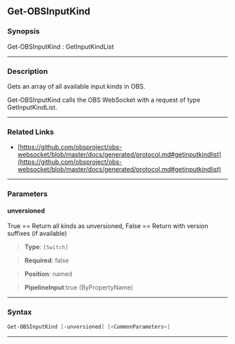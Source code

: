 Get-OBSInputKind
----------------
### Synopsis
Get-OBSInputKind : GetInputKindList

---
### Description

Gets an array of all available input kinds in OBS.


Get-OBSInputKind calls the OBS WebSocket with a request of type GetInputKindList.

---
### Related Links
* [https://github.com/obsproject/obs-websocket/blob/master/docs/generated/protocol.md#getinputkindlist](https://github.com/obsproject/obs-websocket/blob/master/docs/generated/protocol.md#getinputkindlist)



---
### Parameters
#### **unversioned**

True == Return all kinds as unversioned, False == Return with version suffixes (if available)



> **Type**: ```[Switch]```

> **Required**: false

> **Position**: named

> **PipelineInput**:true (ByPropertyName)



---
### Syntax
```PowerShell
Get-OBSInputKind [-unversioned] [<CommonParameters>]
```
---
